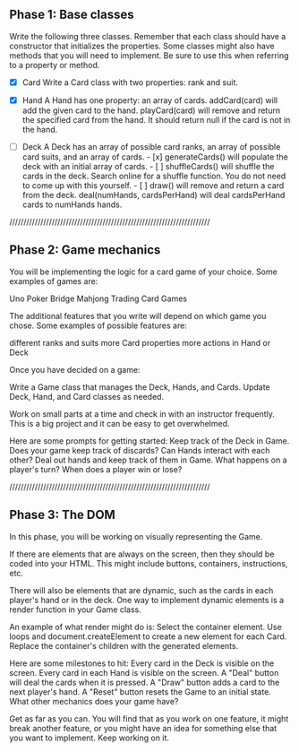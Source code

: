 ## Phase 1: Base classes

Write the following three classes. Remember that each class should have a constructor that initializes the properties. Some classes might also have methods that you will need to implement. Be sure to use this when referring to a property or method.

- [x] Card
      Write a Card class with two properties: rank and suit.

- [x] Hand
      A Hand has one property: an array of cards.
      addCard(card) will add the given card to the hand.
      playCard(card) will remove and return the specified card from the hand. It should return null if the card is not in the hand.

- [ ] Deck
      A Deck has an array of possible card ranks, an array of possible card suits, and an array of cards. - [x] generateCards() will populate the deck with an initial array of cards. - [ ] shuffleCards() will shuffle the cards in the deck. Search online for a shuffle function. You do not need to come up with this yourself. - [ ] draw() will remove and return a card from the deck.
      deal(numHands, cardsPerHand) will deal cardsPerHand cards to numHands hands.

///////////////////////////////////////////////////////////////////////

## Phase 2: Game mechanics

You will be implementing the logic for a card game of your choice. Some examples of games are:

Uno
Poker
Bridge
Mahjong
Trading Card Games

The additional features that you write will depend on which game you chose. Some examples of possible features are:

different ranks and suits
more Card properties
more actions in Hand or Deck

Once you have decided on a game:

Write a Game class that manages the Deck, Hands, and Cards.
Update Deck, Hand, and Card classes as needed.

Work on small parts at a time and check in with an instructor frequently. This is a big project and it can be easy to get overwhelmed.

Here are some prompts for getting started:
Keep track of the Deck in Game.
Does your game keep track of discards?
Can Hands interact with each other?
Deal out hands and keep track of them in Game.
What happens on a player's turn?
When does a player win or lose?

///////////////////////////////////////////////////////////////////////

## Phase 3: The DOM

In this phase, you will be working on visually representing the Game.

If there are elements that are always on the screen, then they should be coded into your HTML. This might include buttons, containers, instructions, etc.

There will also be elements that are dynamic, such as the cards in each player's hand or in the deck. One way to implement dynamic elements is a render function in your Game class.

An example of what render might do is:
Select the container element.
Use loops and document.createElement to create a new element for each Card.
Replace the container's children with the generated elements.

Here are some milestones to hit:
Every card in the Deck is visible on the screen.
Every card in each Hand is visible on the screen.
A "Deal" button will deal the cards when it is pressed.
A "Draw" button adds a card to the next player's hand.
A "Reset" button resets the Game to an initial state.
What other mechanics does your game have?

Get as far as you can. You will find that as you work on one feature, it might break another feature, or you might have an idea for something else that you want to implement. Keep working on it.
